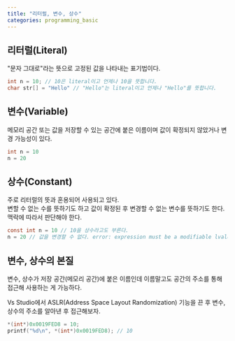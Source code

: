 ```yaml
---
title: "리터럴, 변수, 상수"
categories: programming_basic
---
```


## 리터럴(Literal)
"문자 그대로"라는 뜻으로 고정된 값을 나타내는 표기법이다.
```c
int n = 10; // 10은 literal이고 언제나 10을 뜻합니다.
char str[] = "Hello" // "Hello"는 literal이고 언제나 "Hello"를 뜻합니다.
```

## 변수(Variable)
메모리 공간 또는 값을 저장할 수 있는 공간에 붙은 이름이며 값이 확정되지 않았거나 변경 가능성이 있다.
```c
int n = 10
n = 20
```

## 상수(Constant)
주로 리터럴의 뜻과 혼용되어 사용되고 있다.  
변할 수 없는 수를 뜻하기도 하고 값이 확정된 후 변경할 수 없는 변수를 뜻하기도 한다.  
맥락에 따라서 판단해야 한다.
```c
const int n = 10 // 10을 상수라고도 부른다.
n = 20 // 값을 변경할 수 없다. error: expression must be a modifiable lvalue
```

## 변수, 상수의 본질
변수, 상수가 저장 공간(메모리 공간)에 붙은 이름인데 이름말고도 공간의 주소를 통해 접근해 사용하는 게 가능하다.

Vs Studio에서 ASLR(Address Space Layout Randomization) 기능을 끈 후 변수, 상수의 주소를 알아낸 후 접근해보자.
```c
*(int*)0x0019FED8 = 10;
printf("%d\n", *(int*)0x0019FED8); // 10
```